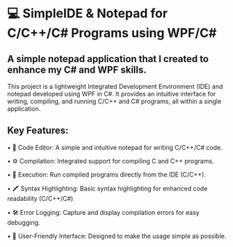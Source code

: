 # 💻 SimpleIDE & Notepad for C/C++/C# Programs using WPF/C#
##    A simple notepad application that I created to enhance my C# and WPF skills.

This project is a lightweight Integrated Development Environment (IDE) and notepad developed using WPF in C#. 
It provides an intuitive interface for writing, compiling, and running C/C++ and C# programs, all within a single application. 

## Key Features:

• 📝 Code Editor: A simple and intuitive notepad for writing C/C++/C# code.

• ⚙️ Compilation: Integrated support for compiling C and C++ programs.

• 🚀 Execution: Run compiled programs directly from the IDE (C/C++).

• 🖍️ Syntax Highlighting: Basic syntax highlighting for enhanced code readability (C/C++/C#)

• 🛠️ Error Logging: Capture and display compilation errors for easy debugging.

• 🎨 User-Friendly Interface: Designed to make the usage simple as possible.

 

